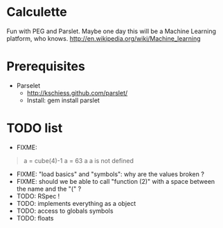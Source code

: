 # Calculette

Fun with PEG and Parslet.
Maybe one day this will be a Machine Learning platform, who knows.
http://en.wikipedia.org/wiki/Machine_learning

# Prerequisites

* Parselet
  *  http://kschiess.github.com/parslet/
  *  Install: gem install parslet


# TODO list

* FIXME:
>a = cube(4)-1
a  = 63
>a
a is not defined
*  FIXME: "load basics" and "symbols": why are the values broken ?
*  FIXME: should we be able to call "function (2)" with a space between the name and the "(" ?
*  TODO:  RSpec !
*  TODO:  implements everything as a object
*  TODO:  access to globals symbols
*  TODO:  floats

